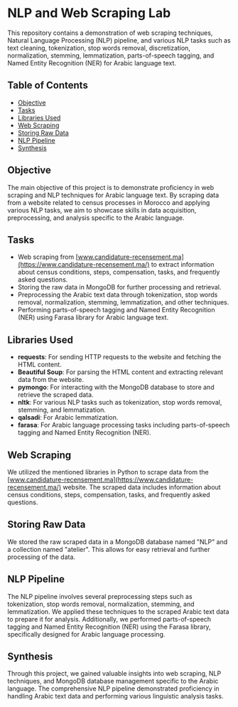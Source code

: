 # NLP and Web Scraping Lab

This repository contains a demonstration of web scraping techniques, Natural Language Processing (NLP) pipeline, and various NLP tasks such as text cleaning, tokenization, stop words removal, discretization, normalization, stemming, lemmatization, parts-of-speech tagging, and Named Entity Recognition (NER) for Arabic language text.

## Table of Contents

- [Objective](#objective)
- [Tasks](#tasks)
- [Libraries Used](#libraries-used)
- [Web Scraping](#web-scraping)
- [Storing Raw Data](#storing-raw-data)
- [NLP Pipeline](#nlp-pipeline)
- [Synthesis](#synthesis)

## Objective

The main objective of this project is to demonstrate proficiency in web scraping and NLP techniques for Arabic language text. By scraping data from a website related to census processes in Morocco and applying various NLP tasks, we aim to showcase skills in data acquisition, preprocessing, and analysis specific to the Arabic language.

## Tasks

- Web scraping from [www.candidature-recensement.ma](https://www.candidature-recensement.ma/) to extract information about census conditions, steps, compensation, tasks, and frequently asked questions.
- Storing the raw data in MongoDB for further processing and retrieval.
- Preprocessing the Arabic text data through tokenization, stop words removal, normalization, stemming, lemmatization, and other techniques.
- Performing parts-of-speech tagging and Named Entity Recognition (NER) using Farasa library for Arabic language text.

## Libraries Used

- **requests**: For sending HTTP requests to the website and fetching the HTML content.
- **Beautiful Soup**: For parsing the HTML content and extracting relevant data from the website.
- **pymongo**: For interacting with the MongoDB database to store and retrieve the scraped data.
- **nltk**: For various NLP tasks such as tokenization, stop words removal, stemming, and lemmatization.
- **qalsadi**: For Arabic lemmatization.
- **farasa**: For Arabic language processing tasks including parts-of-speech tagging and Named Entity Recognition (NER).

## Web Scraping

We utilized the mentioned libraries in Python to scrape data from the [www.candidature-recensement.ma](https://www.candidature-recensement.ma/) website. The scraped data includes information about census conditions, steps, compensation, tasks, and frequently asked questions.

## Storing Raw Data

We stored the raw scraped data in a MongoDB database named "NLP" and a collection named "atelier". This allows for easy retrieval and further processing of the data.

## NLP Pipeline

The NLP pipeline involves several preprocessing steps such as tokenization, stop words removal, normalization, stemming, and lemmatization. We applied these techniques to the scraped Arabic text data to prepare it for analysis. Additionally, we performed parts-of-speech tagging and Named Entity Recognition (NER) using the Farasa library, specifically designed for Arabic language processing.

## Synthesis

Through this project, we gained valuable insights into web scraping, NLP techniques, and MongoDB database management specific to the Arabic language. The comprehensive NLP pipeline demonstrated proficiency in handling Arabic text data and performing various linguistic analysis tasks.

